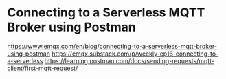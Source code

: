 # Connecting to a Serverless MQTT Broker using Postman
https://www.emqx.com/en/blog/connecting-to-a-serverless-mqtt-broker-using-postman
https://emqx.substack.com/p/weekly-ep16-connecting-to-a-serverless
https://learning.postman.com/docs/sending-requests/mqtt-client/first-mqtt-request/
